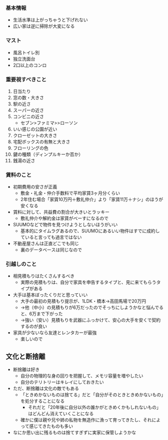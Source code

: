 ### 基本情報
- 生活水準は上がっちゃうと下げれない
- 広い家は逆に掃除が大変になる

### マスト
- 風呂トイレ別
- 独立洗面台
- 2口以上のコンロ

### 重要視すべきこと
1. 日当たり
2. 窓の数・大きさ
3. 駅の近さ
4. スーパーの近さ
5. コンビニの近さ
    - セブン>ファミマ>>ローソン
6. いい感じの公園が近い
7. クローゼットの大きさ
8. 宅配ボックスの有無と大きさ
9. フローリングの色
10. 鍵の種類（ディンプルキーか否か）
11. 銭湯の近さ

### 賃料のこと
- 初期費用の安さが正義
    - 敷金・礼金・仲介手数料で平均家賃3ヶ月分くらい
    - 2年住む場合「家賃10万円＋敷礼仲介」より「家賃11万＋ナシ」のほうが安くなる
- 賃料に対して、共益費の割合が大きいとラッキー
    - 敷礼仲介や解約金は家賃がべーすになるので
- SUUMOなどで物件を見つけようとしないほうがいい
    - 基本的にタイムラグあるので、SUUMOにあるいい物件はすでに成約していると言っても過言ではない
- 不動産屋さんは正直どこでも同じ
    - 裏のデータベースは同じなので

### 引越しのこと
- 相見積もりはたくさんするべき
    - 実際の見積もりは、自分で家具を申告するタイプと、見に来てもらうタイプがある
- 大手は基本ぼったくりだと思っていい
    - 大手の最初の見積もり提示が、1LDK・橋本→高田馬場で20万円
    - →他（中小）の見積もりが6万だったのでそっちにしようかなと悩んでると、6万まで下がった
    - →強い（安い）見積もりを武器にふっかけて、安心の大手を安くで契約するのが良い
- 家具が少ないなら友達とレンタカーが最強
    - 楽しいので

## 文化と断捨離
- 断捨離は好き
    - 自分の物理的な身の回りを把握して、メモリ容量を増やしたい
    - 自分のテリトリーはキレイにしておきたい
- ただ、断捨離は文化の敵でもある
    - 「ときめかないものは捨てる」だと「自分がそのときときめかないもの」を処分することになる
        - それだと「20年後に自分以外の誰かがときめくかもしれないもの」はどんどん消えていくことになる
    - 確かに僕は親や兄や姉の私物を無造作に漁って育ってきたし、それによって感じてきたものも多い
- なにか思い出に残るものは捨てすぎずに実家に保管しようかな